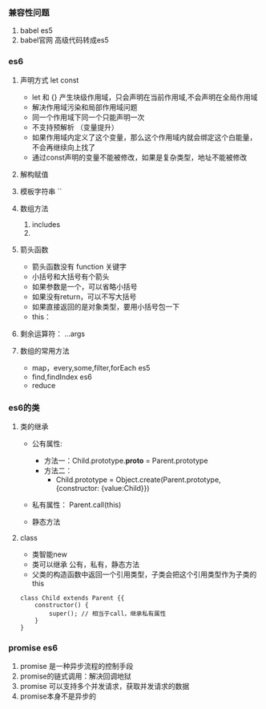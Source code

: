 ### 兼容性问题
1. babel es5
2. babel官网  高级代码转成es5

### es6
1. 声明方式  let const
    - let 和 {} 产生块级作用域，只会声明在当前作用域,不会声明在全局作用域
    - 解决作用域污染和局部作用域问题
    - 同一个作用域下同一个只能声明一次
    - 不支持预解析 （变量提升）
    - 如果作用域内定义了这个变量，那么这个作用域内就会绑定这个白能量，不会再继续向上找了
    - 通过const声明的变量不能被修改，如果是复杂类型，地址不能被修改

2. 解构赋值

3. 模板字符串 ``

4. 数组方法
    1. includes
    2. 

5. 箭头函数
    - 箭头函数没有 function 关键字
    - 小括号和大括号有个箭头
    - 如果参数是一个，可以省略小括号 
    - 如果没有return，可以不写大括号
    - 如果直接返回的是对象类型，要用小括号包一下
    - this：
    
6. 剩余运算符： ...args

7. 数组的常用方法
    - map，every,some,filter,forEach  es5
    - find,findIndex  es6
    - reduce


### es6的类
1. 类的继承
    - 公有属性: 
        - 方法一：Child.prototype.__proto__ = Parent.prototype
        - 方法二：
            - Child.prototype = Object.create(Parent.prototype,{constructor: {value:Child}}) 
            
    - 私有属性： Parent.call(this)
    - 静态方法

2. class
    - 类智能new
    - 类可以继承 公有，私有，静态方法
    - 父类的构造函数中返回一个引用类型，子类会把这个引用类型作为子类的this
    
    ```
    class Child extends Parent {{
        constructor() {
            super(); // 相当于call，继承私有属性
        }
    }
    ```

### promise es6
1. promise 是一种异步流程的控制手段
2. promise的链式调用：解决回调地狱
3. promise 可以支持多个并发请求，获取并发请求的数据
4. promise本身不是异步的

